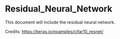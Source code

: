# Residual_Neural_Network
This document will include the residual neural network.


Credits: https://keras.io/examples/cifar10_resnet/
